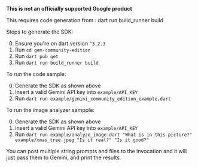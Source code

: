 **This is not an officially supported Google product**

This requires code generation from : dart run build_runner build

Steps to generate the SDK:

0. Ensure you're on dart version `^3.2.3`
1. Run `cd gem-community-edition`
2. Run `dart pub get`
3. Run `dart run build_runner build`

To run the code sample:

0. Generate the SDK as shown above
1. Insert a valid Gemini API key into `example/API_KEY`
2. Run `dart run example/gemini_community_edition_example.dart`

To run the image analyzer sampple:

0. Generate the SDK as shown above
1. Insert a valid Gemini API key into `example/API_KEY`
2. Run `dart run example/analyze_image.dart "What is in this picture?" example/xmas_tree.jpeg "Is it real?" "Is it good?"`

You can post multiple string prompts and files to the invocation and it will just pass them to Gemini, and print the results.

